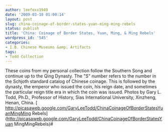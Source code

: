 ```yaml
---
author: leefoxx1949
date: '2009-03-10 01:00:14'
layout: post
slug: china-coinage-of-border-states-yuan-ming-ming-rebels
status: publish
title: 'China: Coinage of Border States, Yuan, Ming, & Ming Rebels'
wordpress_id: '545'
categories:
- I.B. Chinese Museums &amp; Artifacts
tags:
- Todd Collection
---
```


These coins from my personal collection follow the Southern Song and continue
up to the Qing Dynasty. The "S" number refers to the number in the Schjoth
standard catalog of Chinese coinage. This is followed by the dynasty, the
emperor who issued the coin, his reign date, and sometimes the particular
reign title era in which the coin was issued. Photos by Gary L. Todd, Ph.D.,
Professor of History, Sias International University, Xinzheng, Henan, China. [
http://picasaweb.google.com/GaryLeeTodd/ChinaCoinageOfBorderStatesYuanMingMing
Rebels](http://picasaweb.google.com/GaryLeeTodd/ChinaCoinageOfBorderStatesYuan
MingMingRebels)#

